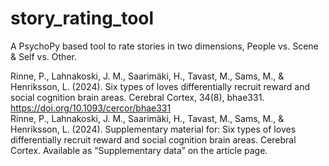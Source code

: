 # story_rating_tool
A PsychoPy based tool to rate stories in two dimensions, People vs. Scene &amp; Self vs. Other.


Rinne, P., Lahnakoski, J. M., Saarimäki, H., Tavast, M., Sams, M., & Henriksson, L. (2024). 
Six types of loves differentially recruit reward and social cognition brain areas. Cerebral Cortex, 34(8), bhae331. 
https://doi.org/10.1093/cercor/bhae331 </br>
Rinne, P., Lahnakoski, J. M., Saarimäki, H., Tavast, M., Sams, M., & Henriksson, L. (2024). 
Supplementary material for: Six types of loves differentially recruit reward and social cognition brain areas. 
Cerebral Cortex. Available as “Supplementary data” on the article page. 
